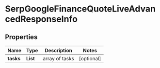 # SerpGoogleFinanceQuoteLiveAdvancedResponseInfo


## Properties

| Name | Type | Description | Notes |
|------------ | ------------- | ------------- | -------------|
**tasks** | **List<SerpGoogleFinanceQuoteLiveAdvancedTaskInfo>** | array of tasks |[optional]|